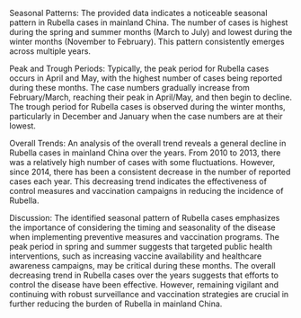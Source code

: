 Seasonal Patterns:
The provided data indicates a noticeable seasonal pattern in Rubella cases in mainland China. The number of cases is highest during the spring and summer months (March to July) and lowest during the winter months (November to February). This pattern consistently emerges across multiple years.

Peak and Trough Periods:
Typically, the peak period for Rubella cases occurs in April and May, with the highest number of cases being reported during these months. The case numbers gradually increase from February/March, reaching their peak in April/May, and then begin to decline. The trough period for Rubella cases is observed during the winter months, particularly in December and January when the case numbers are at their lowest.

Overall Trends:
An analysis of the overall trend reveals a general decline in Rubella cases in mainland China over the years. From 2010 to 2013, there was a relatively high number of cases with some fluctuations. However, since 2014, there has been a consistent decrease in the number of reported cases each year. This decreasing trend indicates the effectiveness of control measures and vaccination campaigns in reducing the incidence of Rubella.

Discussion:
The identified seasonal pattern of Rubella cases emphasizes the importance of considering the timing and seasonality of the disease when implementing preventive measures and vaccination programs. The peak period in spring and summer suggests that targeted public health interventions, such as increasing vaccine availability and healthcare awareness campaigns, may be critical during these months. The overall decreasing trend in Rubella cases over the years suggests that efforts to control the disease have been effective. However, remaining vigilant and continuing with robust surveillance and vaccination strategies are crucial in further reducing the burden of Rubella in mainland China.